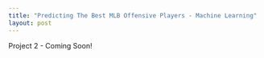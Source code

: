 ```yaml
---
title: "Predicting The Best MLB Offensive Players - Machine Learning"
layout: post
---
```


Project 2 - Coming Soon!
